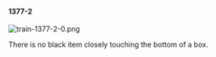 #### 1377-2
![train-1377-2-0.png](https://github.com/lil-lab/nlvr/raw/master/nlvr/train/images/46/train-1377-2-0.png "train-1377-2-0.png")

There is no black item closely touching the bottom of a box.